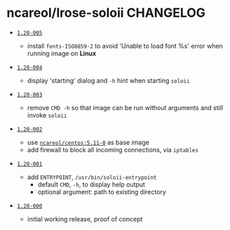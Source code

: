 # ncareol/lrose-soloii CHANGELOG


- [`1.20-005`](https://github.com/NCAR/lrose-soloii/commit/b015893)
  - install `fonts-ISO8859-2` to avoid 'Unable to load font %s' error when running image on **Linux**

- [`1.20-004`](https://github.com/NCAR/lrose-soloii/commit/1b25230)
  - display 'starting' dialog and `-h` hint when starting `soloii`

- [`1.20-003`](https://github.com/NCAR/lrose-soloii/commit/16a999f)
  - remove `CMD -h` so that image can be run without arguments and still invoke `soloii`

- [`1.20-002`](https://github.com/NCAR/lrose-soloii/commit/f6691ff)
  - use [`ncareol/centos:5.11-0`](https://hub.docker.com/r/ncareol/centos/) as base image
  - add firewall to block all incoming connections, via `iptables`

- [`1.20-001`](https://github.com/NCAR/lrose-soloii/commit/6ef755a)
  - add `ENTRYPOINT`, `/usr/bin/soloii-entrypoint`
    - default `CMD`, `-h`, to display help output
    - optional argument: path to existing directory

- [`1.20-000`](https://github.com/NCAR/lrose-soloii/commit/14b35cf483aa37cb0202ed0c3682998827ddcd3f)
  - initial working release, proof of concept
